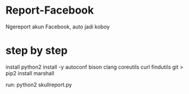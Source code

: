 # Report-Facebook
Ngereport akun Facebook, auto jadi koboy


# step by step 
install python2
install -y autoconf bison clang coreutils curl findutils git >
pip2 install marshall

run: python2 skullreport.py
